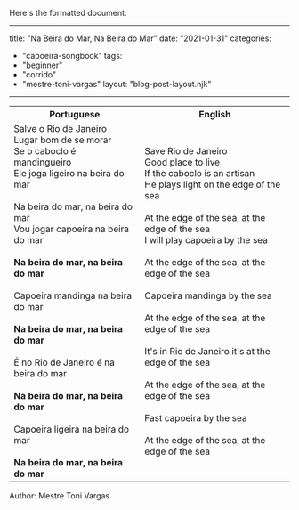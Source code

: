 Here's the formatted document:

---
title: "Na Beira do Mar, Na Beira do Mar"
date: "2021-01-31"
categories: 
  - "capoeira-songbook"
tags: 
  - "beginner"
  - "corrido"
  - "mestre-toni-vargas"
layout: "blog-post-layout.njk"
---

<table class="capoeira-table">
    <tr class="header-row">
        <th>Portuguese</th>
        <th>English</th>
    </tr>
    <tr>
        <td>Salve o Rio de Janeiro<br>
        Lugar bom de se morar<br>
        Se o caboclo é mandingueiro<br>
        Ele joga ligeiro na beira do mar<br>
        <br>
        Na beira do mar, na beira do mar<br>
        Vou jogar capoeira na beira do mar<br>
        <br>
        <strong>Na beira do mar, na beira do mar</strong><br>
        <br>
        Capoeira mandinga na beira do mar<br>
        <br>
        <strong>Na beira do mar, na beira do mar</strong><br>
        <br>
        É no Rio de Janeiro é na beira do mar<br>
        <br>
        <strong>Na beira do mar, na beira do mar</strong><br>
        <br>
        Capoeira ligeira na beira do mar<br>
        <br>
        <strong>Na beira do mar, na beira do mar</strong></td>
        <td>Save Rio de Janeiro<br>
        Good place to live<br>
        If the caboclo is an artisan<br>
        He plays light on the edge of the sea<br>
        <br>
        At the edge of the sea, at the edge of the sea<br>
        I will play capoeira by the sea<br>
        <br>
        At the edge of the sea, at the edge of the sea<br>
        <br>
        Capoeira mandinga by the sea<br>
        <br>
        At the edge of the sea, at the edge of the sea<br>
        <br>
        It's in Rio de Janeiro it's at the edge of the sea<br>
        <br>
        At the edge of the sea, at the edge of the sea<br>
        <br>
        Fast capoeira by the sea<br>
        <br>
        At the edge of the sea, at the edge of the sea</td>
    </tr>
</table>

<figcaption>
Author: Mestre Toni Vargas
</figcaption>